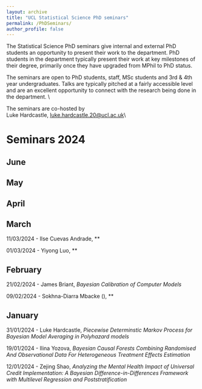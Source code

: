 ```yaml
---
layout: archive
title: "UCL Statistical Science PhD seminars"
permalink: /PhDSeminars/
author_profile: false
---
```


The Statistical Science PhD seminars give internal and external PhD students an opportunity to present their work to the department. PhD students in the department typically present their work at key milestones of their degree, primarily once they have upgraded from MPhil to PhD status.

The seminars are open to PhD students, staff, MSc students and 3rd & 4th year undergraduates. Talks are typically pitched at a fairly accessible level and are an excellent opportunity to connect with the research being done in the department. \

The seminars are co-hosted by \
Luke Hardcastle, luke.hardcastle.20@ucl.ac.uk\


# Seminars 2024
## June
## May

## April

## March
11/03/2024 - Ilse Cuevas Andrade, **

01/03/2024 - Yiyong Luo, **

## February
21/02/2024 - James Briant, *Bayesian Calibration of Computer Models*

09/02/2024 - Sokhna-Diarra Mbacke (), **

## January
31/01/2024 - Luke Hardcastle, *Piecewise Determinstic Markov Process for Bayesian Model Averaging in Polyhazard models*

19/01/2024 - Ilina Yozova, *Bayesian Causal Forests Combining Randomised And Observational Data For Heterogeneous Treatment Effects Estimation*

12/01/2024 - Zejing Shao, *Analyzing the Mental Health Impact of Universal Credit Implementation: A Bayesian Difference-in-Differences Framework with Multilevel Regression and Poststratification*
